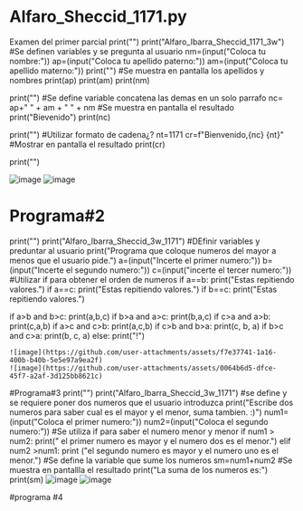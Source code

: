 # Alfaro_Sheccid_1171.py
Examen del primer parcial
print("")
print("Alfaro_Ibarra_Sheccid_1171_3w")
#Se definen variables y se pregunta al usuario
nm=(input("Coloca tu nombre:"))
ap=(input("Coloca tu apellido paterno:"))
am=(input("Coloca tu apellido materno:"))
print("")
#Se muestra en pantalla los apellidos y nombres
print(ap)
print(am)
print(nm)

print("")
#Se define variable concatena las demas en un solo parrafo
nc= ap+" "  + am + " " + nm
#Se muestra en pantalla el resultado
print("Bievenido")
print(nc)

print("")
#Utilizar formato de cadena¿?
nt=1171
cr=f"Bienvenido,{nc} {nt}"
#Mostrar en pantalla el resultado
print(cr)

print("")

![image](https://github.com/user-attachments/assets/efeb89a9-f981-45a6-a82e-c431b476aa88)
![image](https://github.com/user-attachments/assets/66ab53fe-b986-47a6-b980-8e7a4a3f3236)
# Programa#2
print("")
print("Alfaro_Ibarra_Sheccid_3w_1171")
#DEfinir variables y preduntar al usuario
print("Programa que coloque numeros del mayor a menos que el usuario pide.")
a=(input("Incerte el primer numero:"))
b=(input("Incerte el segundo numero:"))
c=(input("incerte el tercer numero:"))
#Utilizar if para obtener el orden de numeros
if a==b:
    print("Estas repitiendo valores.")
if a==c:
    print("Estas repitiendo valores.")
if b==c:
    print("Estas repitiendo valores.")

if a>b and b>c:
    print(a,b,c)
if b>a  and a>c:
    print(b,a,c)
if c>a and a>b:
    print(c,a,b)
if a>c and c>b:
    print(a,c,b)
if c>b and b>a:
    print(c, b, a)
if b>c and c>a:
    print(b, c, a)
else:
    print("!")

    ![image](https://github.com/user-attachments/assets/f7e37741-1a16-400b-b40b-5e5e97a9ea2f)
    ![image](https://github.com/user-attachments/assets/0064b6d5-dfce-45f7-a2af-3d125bb8621c)
#Programa#3
print("")
print("Alfaro_Ibarra_Sheccid_3w_1171")
#se define y se requiere poner dos numeros que el usuario introduzca
print("Escribe dos numeros para saber cual es el mayor y el menor, suma tambien. :)")
num1=(input("Coloca el primer numero:"))
num2=(input("Coloca el segundo numero:"))
#Se utiliza if para saber el numero menor y menor
if num1 > num2:
    print(" el primer numero es mayor y el numero dos es el menor.")
elif num2 >num1:
    print ("el segundo numero es mayor y el numero uno es el menor.")
#Se define la variable que sume los numeros
sm=num1+num2
#Se muestra en pantallla el resultado
print("La suma de los numeros es:")
print(sm)
![image](https://github.com/user-attachments/assets/5799792a-c8e5-4f92-8c37-bbe941431002)
![image](https://github.com/user-attachments/assets/3df85da1-b11e-4415-b1b5-ffcfe74f9386)

#programa #4



    





